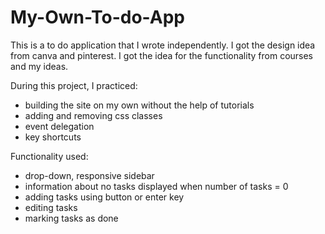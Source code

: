 # My-Own-To-do-App
This is a to do application that I wrote independently. I got the design idea from canva and pinterest. I got the idea for the functionality from courses and my ideas.


During this project, I practiced:
- building the site on my own without the help of tutorials
- adding and removing css classes 
- event delegation
- key shortcuts 

Functionality used: 
- drop-down, responsive sidebar
- information about no tasks displayed when number of tasks = 0
- adding tasks using button or enter key
- editing tasks 
- marking tasks as done
